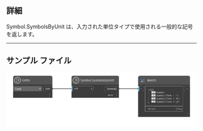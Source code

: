 ## 詳細
Symbol.SymbolsByUnit は、入力された単位タイプで使用される一般的な記号を返します。
___
## サンプル ファイル

![Symbol.SymbolsByUnit](./DynamoUnits.Symbol.SymbolsByUnit_img.png)
